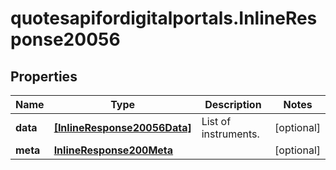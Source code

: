 # quotesapifordigitalportals.InlineResponse20056

## Properties

Name | Type | Description | Notes
------------ | ------------- | ------------- | -------------
**data** | [**[InlineResponse20056Data]**](InlineResponse20056Data.md) | List of instruments. | [optional] 
**meta** | [**InlineResponse200Meta**](InlineResponse200Meta.md) |  | [optional] 


